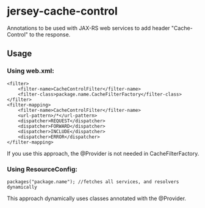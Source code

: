 jersey-cache-control
====================

Annotations to be used with JAX-RS web services to add header "Cache-Control" to the response.


## Usage


### Using web.xml:
    <filter>
        <filter-name>CacheControlFilter</filter-name>
        <filter-class>package.name.CacheFilterFactory</filter-class>
    </filter>
    <filter-mapping>
        <filter-name>CacheControlFilter</filter-name>
        <url-pattern>/*</url-pattern>
        <dispatcher>REQUEST</dispatcher>
        <dispatcher>FORWARD</dispatcher>
        <dispatcher>INCLUDE</dispatcher>
        <dispatcher>ERROR</dispatcher>
    </filter-mapping>

If you use this approach, the @Provider is not needed in CacheFilterFactory.

### Using ResourceConfig:
    packages("package.name"); //fetches all services, and resolvers dynamically

This approach dynamically uses classes annotated with the @Provider.
